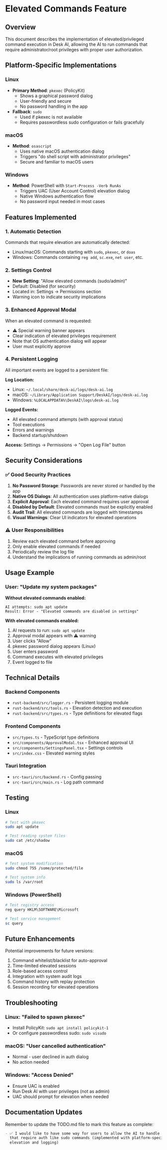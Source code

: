# Elevated Commands Feature

## Overview
This document describes the implementation of elevated/privileged command execution in Desk AI, allowing the AI to run commands that require administrator/root privileges with proper user authorization.

## Platform-Specific Implementations

### Linux
- **Primary Method**: `pkexec` (PolicyKit)
  - Shows a graphical password dialog
  - User-friendly and secure
  - No password handling in the app
- **Fallback**: `sudo`
  - Used if pkexec is not available
  - Requires passwordless sudo configuration or fails gracefully

### macOS
- **Method**: `osascript`
  - Uses native macOS authentication dialog
  - Triggers "do shell script with administrator privileges"
  - Secure and familiar to macOS users

### Windows
- **Method**: PowerShell with `Start-Process -Verb RunAs`
  - Triggers UAC (User Account Control) elevation dialog
  - Native Windows authentication flow
  - No password input needed in most cases

## Features Implemented

### 1. Automatic Detection
Commands that require elevation are automatically detected:
- Linux/macOS: Commands starting with `sudo`, `pkexec`, or `doas`
- Windows: Commands containing `reg add`, `sc.exe`, `net user`, etc.

### 2. Settings Control
- **New Setting**: "Allow elevated commands (sudo/admin)"
- Default: Disabled (for security)
- Located in: Settings → Permissions section
- Warning icon to indicate security implications

### 3. Enhanced Approval Modal
When an elevated command is requested:
- ⚠️ Special warning banner appears
- Clear indication of elevated privileges requirement
- Note that OS authentication dialog will appear
- User must explicitly approve

### 4. Persistent Logging
All important events are logged to a persistent file:

**Log Location:**
- Linux: `~/.local/share/desk-ai/logs/desk-ai.log`
- macOS: `~/Library/Application Support/DeskAI/logs/desk-ai.log`
- Windows: `%LOCALAPPDATA%\DeskAI\logs\desk-ai.log`

**Logged Events:**
- All elevated command attempts (with approval status)
- Tool executions
- Errors and warnings
- Backend startup/shutdown

**Access:** Settings → Permissions → "Open Log File" button

## Security Considerations

### ✅ Good Security Practices
1. **No Password Storage**: Passwords are never stored or handled by the app
2. **Native OS Dialogs**: All authentication uses platform-native dialogs
3. **Explicit Approval**: Each elevated command requires user approval
4. **Disabled by Default**: Elevated commands must be explicitly enabled
5. **Audit Trail**: All elevated commands are logged with timestamps
6. **Visual Warnings**: Clear UI indicators for elevated operations

### ⚠️ User Responsibilities
1. Review each elevated command before approving
2. Only enable elevated commands if needed
3. Periodically review the log file
4. Understand the implications of running commands as admin/root

## Usage Example

### User: "Update my system packages"

**Without elevated commands enabled:**
```
AI attempts: sudo apt update
Result: Error - "Elevated commands are disabled in settings"
```

**With elevated commands enabled:**
1. AI requests to run: `sudo apt update`
2. Approval modal appears with ⚠️ warning
3. User clicks "Allow"
4. pkexec password dialog appears (Linux)
5. User enters password
6. Command executes with elevated privileges
7. Event logged to file

## Technical Details

### Backend Components
- `rust-backend/src/logger.rs` - Persistent logging module
- `rust-backend/src/tools.rs` - Elevation detection and execution
- `rust-backend/src/types.rs` - Type definitions for elevated flags

### Frontend Components
- `src/types.ts` - TypeScript type definitions
- `src/components/ApprovalModal.tsx` - Enhanced approval UI
- `src/components/SettingsPanel.tsx` - Settings controls
- `src/index.css` - Elevated warning styles

### Tauri Integration
- `src-tauri/src/backend.rs` - Config passing
- `src-tauri/src/main.rs` - Log path command

## Testing

### Linux
```bash
# Test with pkexec
sudo apt update

# Test reading system files
sudo cat /etc/shadow
```

### macOS
```bash
# Test system modification
sudo chmod 755 /some/protected/file

# Test system info
sudo ls /var/root
```

### Windows (PowerShell)
```powershell
# Test registry access
reg query HKLM\SOFTWARE\Microsoft

# Test service management
sc query
```

## Future Enhancements

Potential improvements for future versions:
1. Command whitelist/blacklist for auto-approval
2. Time-limited elevated sessions
3. Role-based access control
4. Integration with system audit logs
5. Command history with replay protection
6. Session recording for elevated operations

## Troubleshooting

### Linux: "Failed to spawn pkexec"
- Install PolicyKit: `sudo apt install policykit-1`
- Or configure passwordless sudo: `sudo visudo`

### macOS: "User cancelled authentication"
- Normal - user declined in auth dialog
- No action needed

### Windows: "Access Denied"
- Ensure UAC is enabled
- Run Desk AI with user privileges (not as admin)
- UAC should prompt for elevation when needed

## Documentation Updates

Remember to update the TODO.md file to mark this feature as complete:
```markdown
- ✅ I would like to have some way for users to allow the AI to handle commands 
  that require auth like sudo commands (implemented with platform-specific 
  elevation and logging)
```
